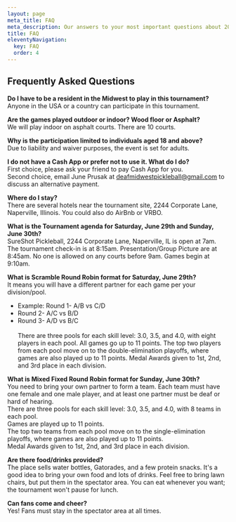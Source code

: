```yaml
---
layout: page
meta_title: FAQ
meta_description: Our answers to your most important questions about 2024 Deaf Midwest Pickleball Tournament
title: FAQ
eleventyNavigation:
  key: FAQ
  order: 4
---
```


## Frequently Asked Questions


**Do I have to be a resident in the Midwest to play in this tournament?**<br />Anyone in the USA or a country can participate in this tournament.

**Are the games played outdoor or indoor? Wood floor or Asphalt?**<br />We will play indoor on asphalt courts. There are 10 courts.

**Why is the participation limited to individuals aged 18 and above?**<br />Due to liability and waiver purposes, the event is set for adults.

**I do not have a Cash App or prefer not to use it. What do I do?**<br />First choice, please ask your friend to pay Cash App for you.<br />Second choice, email June Prusak at <a href="mailto:deafmidwestpickleball@gmail.com">deafmidwestpickleball@gmail.com</a> to discuss an alternative payment.

**Where do I stay?**<br />There are several hotels near the tournament site, 2244 Corporate Lane, Naperville, Illinois. You could also do AirBnb or VRBO.

**What is the Tournament agenda for Saturday, June 29th and Sunday, June 30th?**<br />SureShot Pickleball, 2244 Corporate Lane, Naperville, IL is open at 7am. The tournament check-in is at 8:15am. Presentation/Group Picture are at 8:45am. No one is allowed on any courts before 9am. Games begin at 9:10am.

**What is Scramble Round Robin format for Saturday, June 29th?**<br />It means you will have a different partner for each game per your division/pool.<br />
- Example: Round 1-  A/B vs C/D
- Round 2- A/C vs B/D
- Round 3- A/D vs B/C<br /><br />There are three pools for each skill level: 3.0, 3.5, and 4.0, with eight players in each pool. All games go up to 11 points. The top two players from each pool move on to the double-elimination playoffs, where games are also played up to 11 points. Medal Awards given to 1st, 2nd, and 3rd place in each division.

**What is Mixed Fixed Round Robin format for Sunday, June 30th?**<br />You need to bring your own partner to form a team. Each team must have one female and one male player, and at least one partner must be deaf or hard of hearing.<br />There are three pools for each skill level: 3.0, 3.5, and 4.0, with 8 teams in each pool.<br />Games are played up to 11 points.<br />The top two teams from each pool move on to the single-elimination playoffs, where games are also played up to 11 points.<br />Medal Awards given to 1st, 2nd, and 3rd place in each division.

**Are there food/drinks provided?**<br />The place sells water bottles, Gatorades, and a few protein snacks. It's a good idea to bring your own food and lots of drinks. Feel free to bring lawn chairs, but put them in the spectator area. You can eat whenever you want; the tournament won't pause for lunch.

**Can fans come and cheer?**<br />Yes! Fans must stay in the spectator area at all times.